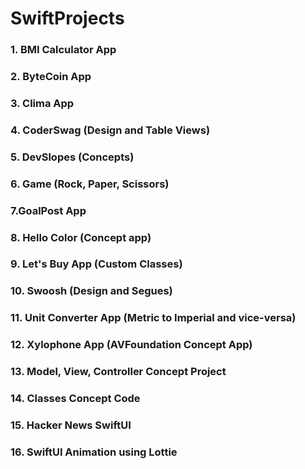 # SwiftProjects
### 1. BMI Calculator App
### 2. ByteCoin App
### 3. Clima App
### 4. CoderSwag (Design and Table Views)
### 5. DevSlopes (Concepts)
### 6. Game (Rock, Paper, Scissors)
### 7.GoalPost App
### 8. Hello Color (Concept app)
### 9. Let's Buy App (Custom Classes)
### 10. Swoosh (Design and Segues)
### 11. Unit Converter App (Metric to Imperial and vice-versa)
### 12. Xylophone App (AVFoundation Concept App)
### 13. Model, View, Controller Concept Project
### 14. Classes Concept Code
### 15. Hacker News SwiftUI
### 16. SwiftUI Animation using Lottie

